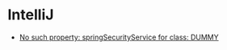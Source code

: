 # IntelliJ
* [No such property: springSecurityService for class: DUMMY](https://docs.python.org/2/using/cmdline.html#envvar-PYTHONHOME)
